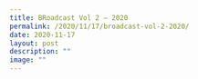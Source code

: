 ```yaml
---
title: BRoadcast Vol 2 – 2020
permalink: /2020/11/17/broadcast-vol-2-2020/
date: 2020-11-17
layout: post
description: ""
image: ""
---
```


